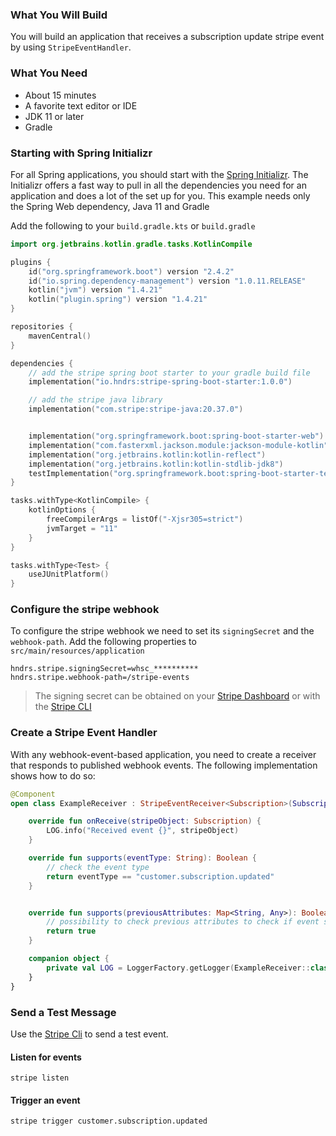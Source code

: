 ### What You Will Build

You will build an application that receives a subscription update stripe event by using ```StripeEventHandler```.

### What You Need

- About 15 minutes
- A favorite text editor or IDE
- JDK 11 or later
- Gradle

### Starting with Spring Initializr

For all Spring applications, you should start with the [Spring Initializr](https://start.spring.io/). The Initializr
offers a fast way to pull in all the dependencies you need for an application and does a lot of the set up for you. This
example needs only the Spring Web dependency, Java 11 and Gradle

Add the following to your ```build.gradle.kts``` or ```build.gradle```

```kotlin
import org.jetbrains.kotlin.gradle.tasks.KotlinCompile

plugins {
    id("org.springframework.boot") version "2.4.2"
    id("io.spring.dependency-management") version "1.0.11.RELEASE"
    kotlin("jvm") version "1.4.21"
    kotlin("plugin.spring") version "1.4.21"
}

repositories {
    mavenCentral()
}

dependencies {
    // add the stripe spring boot starter to your gradle build file
    implementation("io.hndrs:stripe-spring-boot-starter:1.0.0")

    // add the stripe java library 
    implementation("com.stripe:stripe-java:20.37.0")


    implementation("org.springframework.boot:spring-boot-starter-web")
    implementation("com.fasterxml.jackson.module:jackson-module-kotlin")
    implementation("org.jetbrains.kotlin:kotlin-reflect")
    implementation("org.jetbrains.kotlin:kotlin-stdlib-jdk8")
    testImplementation("org.springframework.boot:spring-boot-starter-test")
}

tasks.withType<KotlinCompile> {
    kotlinOptions {
        freeCompilerArgs = listOf("-Xjsr305=strict")
        jvmTarget = "11"
    }
}

tasks.withType<Test> {
    useJUnitPlatform()
}


```

### Configure the stripe webhook

To configure the stripe webhook we need to set its ```signingSecret``` and the ```webhook-path```. Add the following
properties to ```src/main/resources/application```

```properties
hndrs.stripe.signingSecret=whsc_**********
hndrs.stripe.webhook-path=/stripe-events
```

> The signing secret can be obtained on your [Stripe Dashboard](https://dashboard.stripe.com/test/webhooks) or with the [Stripe CLI](https://stripe.com/docs/stripe-cli/webhooks)

### Create a Stripe Event Handler

With any webhook-event-based application, you need to create a receiver that responds to published webhook events. The
following implementation shows how to do so:

```kotlin
@Component
open class ExampleReceiver : StripeEventReceiver<Subscription>(Subscription::class.java) {

    override fun onReceive(stripeObject: Subscription) {
        LOG.info("Received event {}", stripeObject)
    }

    override fun supports(eventType: String): Boolean {
        // check the event type
        return eventType == "customer.subscription.updated"
    }


    override fun supports(previousAttributes: Map<String, Any>): Boolean {
        // possibility to check previous attributes to check if event should be handled
        return true
    }

    companion object {
        private val LOG = LoggerFactory.getLogger(ExampleReceiver::class.java)
    }
}
```

### Send a Test Message

Use the [Stripe Cli](https://stripe.com/docs/stripe-cli/webhooks) to send a test event.

#### Listen for events

```shell
stripe listen
```

#### Trigger an event

```shell
stripe trigger customer.subscription.updated
```
